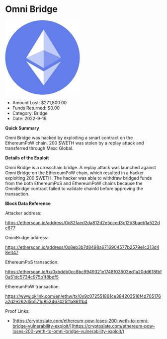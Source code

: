 # Omni Bridge
![Omni Bridge](/rektimages/Omni-Bridge.png)
- Amount Lost: $271,800.00
- Funds Returned: $0.00
- Category: Bridge
- Date: 2022-9-16

**Quick Summary**

Omni Bridge was hacked by exploiting a smart contract on the EthereumPoW chain. 200 $WETH was stolen by a replay attack and transferred through Mexc Global.

  


 **Details of the Exploit**

Omni Bridge is a crosschain bridge. A replay attack was launched against Omni Bridge on the EthereumPoW chain, which resulted in a hacker exploiting 200 $WETH. The hacker was able to withdraw bridged funds from the both EthereumPoS and EthereumPoW chains because the OmniBridge contract failed to validate chainId before approving the transaction.

  


 **Block Data Reference**

Attacker address:

https://etherscan.io/address/0x82faed2da812d2e5cced3c12b3baeb1a522dc677

OmniBridge address:

https://etherscan.io/address/0x8eb3b7d8498a6716904577b2579e1c313d48e347

EthereumPoS transaction:

https://etherscan.io/tx/0xbddb0cc8bc9949321e1748f03503ed1a20dd618fbf0a51dc5734c975b1f8bdf5

EthereumPoW transaction:

https://www.oklink.com/en/ethw/tx/0x9c072551861ce384203516f4d705176a2d2e262d5b571d853467425f1a861fb4


Proof Links:
- [https://cryptoslate.com/ethereum-pow-loses-200-weth-to-omni-bridge-vulnerability-exploit/](https://cryptoslate.com/ethereum-pow-loses-200-weth-to-omni-bridge-vulnerability-exploit/)


